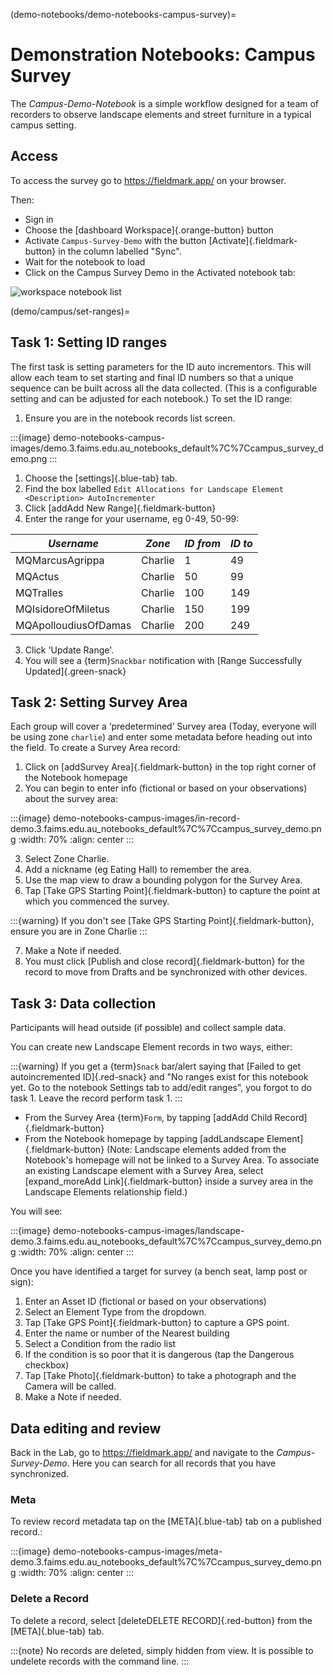 (demo-notebooks/demo-notebooks-campus-survey)=

# Demonstration Notebooks: Campus Survey

The _Campus-Demo-Notebook_ is a simple workflow designed for a team of recorders to observe landscape elements and street furniture in a typical campus setting.

## Access

To access the survey go to <https://fieldmark.app/> on your browser.

Then:

- Sign in
- Choose the [<span class="material-icons">dashboard</span> Workspace]{.orange-button} button
- Activate `Campus-Survey-Demo` with the button [Activate]{.fieldmark-button} in the column labelled "Sync".
- Wait for the notebook to load
- Click on the Campus Survey Demo in the Activated notebook tab:

![workspace notebook list](/common-images/workspace_activated_localdraft.png)

(demo/campus/set-ranges)=

## Task 1: Setting ID ranges

The first task is setting parameters for the ID auto incrementors. This will allow each team to set starting and final ID numbers so that a unique sequence can be built across all the data collected. (This is a configurable setting and can be adjusted for each notebook.) To set the ID range:

1. Ensure you are in the notebook records list screen.

:::{image} demo-notebooks-campus-images/demo.3.faims.edu.au_notebooks_default%7C%7Ccampus_survey_demo.png
:::

1. Choose the [settings]{.blue-tab} tab.
1. Find the box labelled `Edit Allocations for Landscape Element <Description> AutoIncrementer`
1. Click [<span class="material-icons">add</span>Add New Range]{.fieldmark-button}
1. Enter the range for your username, eg 0-49, 50-99:

| _Username_           | _Zone_  | _ID from_ | _ID to_ |
| -------------------- | ------- | --------- | ------- |
| MQMarcusAgrippa      | Charlie | 1         | 49      |
| MQActus              | Charlie | 50        | 99      |
| MQTralles            | Charlie | 100       | 149     |
| MQIsidoreOfMiletus   | Charlie | 150       | 199     |
| MQApolloudiusOfDamas | Charlie | 200       | 249     |

3.  Click 'Update Range'.
4.  You will see a {term}`Snackbar` notification with [Range Successfully Updated]{.green-snack}

## Task 2: Setting Survey Area

Each group will cover a ‘predetermined’ Survey area (Today, everyone will be using zone `charlie`) and enter some metadata before heading out into the field. To create a Survey Area record:

1.  Click on [<span class="material-icons">add</span>Survey Area]{.fieldmark-button} in the top right corner of the Notebook homepage
2.  You can begin to enter info (fictional or based on your observations) about the survey area:

:::{image} demo-notebooks-campus-images/in-record-demo.3.faims.edu.au_notebooks_default%7C%7Ccampus_survey_demo.png
:width: 70%
:align: center
:::

3.  Select Zone Charlie.
4.  Add a nickname (eg Eating Hall) to remember the area.
5.  Use the map view to draw a bounding polygon for the Survey Area.
6.  Tap [Take GPS Starting Point]{.fieldmark-button} to capture the point at which you commenced the survey.

:::{warning}
If you don't see [Take GPS Starting Point]{.fieldmark-button}, ensure you are in Zone Charlie
:::

7.  Make a Note if needed.
8.  You must click [Publish and close record]{.fieldmark-button} for the record to move from Drafts and be synchronized with other devices.

## Task 3: Data collection

Participants will head outside (if possible) and collect sample data.

You can create new Landscape Element records in two ways, either:

:::{warning}
If you get a {term}`Snack` bar/alert saying that [Failed to get autoincremented ID]{.red-snack} and "No ranges exist for this notebook yet. Go to the notebook Settings tab to add/edit ranges", you forgot to do task 1. Leave the record perform task 1.
:::

- From the Survey Area {term}`Form`, by tapping [<span class="material-icons">add</span>Add Child Record]{.fieldmark-button}
- From the Notebook homepage by tapping [<span class="material-icons">add</span>Landscape Element]{.fieldmark-button} (Note: Landscape elements added from the Notebook's homepage will not be linked to a Survey Area. To associate an existing Landscape element with a Survey Area, select [<span class="material-icons">expand_more</span>Add Link]{.fieldmark-button} inside a survey area in the Landscape Elements relationship field.)

You will see:

:::{image} demo-notebooks-campus-images/landscape-demo.3.faims.edu.au_notebooks_default%7C%7Ccampus_survey_demo.png
:width: 70%
:align: center
:::

Once you have identified a target for survey (a bench seat, lamp post or sign):

1.  Enter an Asset ID (fictional or based on your observations)
2.  Select an Element Type from the dropdown.
3.  Tap [Take GPS Point]{.fieldmark-button} to capture a GPS point.
4.  Enter the name or number of the Nearest building
5.  Select a Condition from the radio list
6.  If the condition is so poor that it is dangerous (tap the Dangerous checkbox)
7.  Tap [Take Photo]{.fieldmark-button} to take a photograph and the Camera will be called.
8.  Make a Note if needed.

## Data editing and review

Back in the Lab, go to <https://fieldmark.app/> and navigate to the _Campus-Survey-Demo_. Here you can search for all records that you have synchronized.

### Meta

To review record metadata tap on the [META]{.blue-tab} tab on a published record.:

:::{image} demo-notebooks-campus-images/meta-demo.3.faims.edu.au_notebooks_default%7C%7Ccampus_survey_demo.png
:width: 70%
:align: center
:::

### Delete a Record

To delete a record, select [<span class="material-icons">delete</span>DELETE RECORD]{.red-button} from the [META]{.blue-tab} tab.

:::{note}
No records are deleted, simply hidden from view. It is possible to undelete records with the command line.
:::

<link href="https://fonts.googleapis.com/icon?family=Material+Icons"
      rel="stylesheet">

